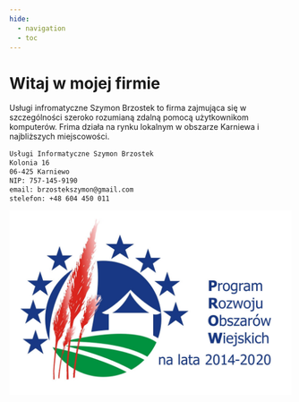 ```yaml
---
hide:
  - navigation
  - toc
---
```


# Witaj w mojej firmie

Usługi infromatyczne Szymon Brzostek to firma zajmująca się w szczególności szeroko rozumianą zdalną pomocą użytkownikom komputerów. Frima działa na rynku lokalnym w obszarze Karniewa i najbliższych miejscowości. 

    Usługi Informatyczne Szymon Brzostek
    Kolonia 16
    06-425 Karniewo
    NIP: 757-145-9190
    email: brzostekszymon@gmail.com
    stelefon: +48 604 450 011

![PROW](https://github.com/brzostekszymon/uslugi_informatyczne/blob/main/prow-2014-2020-logo-kolor_0.jpg?raw=true)